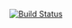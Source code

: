 [![Build Status](https://travis-ci.org/yuerongX/110.svg?branch=master)](https://travis-ci.org/yuerongX/110)
